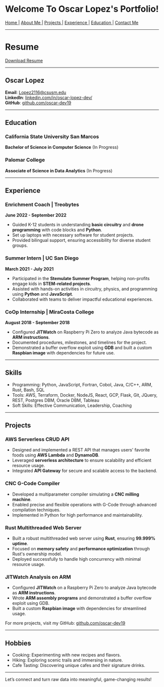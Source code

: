# Welcome To Oscar Lopez's Portfolio!
[ Home ](README.md) | [ About Me ](aboutme.md) | [ Projects ](projects.md) | [ Experience ](experience.md) | [ Education ](education.md) | [ Contact Me ](contactMe.md)

___
# Resume 
[Download Resume](OscarLopez_Resume_2025.pdf)
___
## Oscar Lopez

**Email**: [Lopez2116@csusm.edu](mailto:Lopez2116@csusm.edu)  
**LinkedIn**: [linkedin.com/in/oscar-lopez-dev/](https://www.linkedin.com/in/oscar-lopez-dev/)  
**GitHub**: [github.com/oscar-dev19](https://github.com/oscar-dev19)  

---

## Education

### California State University San Marcos  
**Bachelor of Science in Computer Science** (In Progress)

### Palomar College  
**Associate of Science in Data Analytics** (In Progress)

---

## Experience

### Enrichment Coach | Treobytes  
**June 2022 - September 2022**  
- Guided K-12 students in understanding **basic circuitry** and **drone programming** with code blocks and **Python**.
- Set up laptops with necessary software for student projects.
- Provided bilingual support, ensuring accessibility for diverse student groups.

### Summer Intern | UC San Diego  
**March 2021 - July 2021**  
- Participated in the **Stemulate Summer Program**, helping non-profits engage kids in **STEM-related projects**.
- Assisted with hands-on activities in circuitry, physics, and programming using **Python** and **JavaScript**.
- Collaborated with teams to deliver impactful educational experiences.

### CoOp Internship | MiraCosta College  
**August 2018 - September 2018**  
- Configured **JITWatch** on Raspberry Pi Zero to analyze Java bytecode as **ARM instructions**.
- Documented procedures, milestones, and timelines for the project.
- Demonstrated a buffer overflow exploit using **GDB** and built a custom **Raspbian image** with dependencies for future use.

---

## Skills

- Programming: Python, JavaScript, Fortran, Cobol, Java, C/C++, ARM, Rust, Bash, SQL
- Tools: AWS, Terraform, Docker, NodeJS, React, GCP, Flask, Git, JQuery, REST, Postgres DBM, Oracle DBM, Tableau
- Soft Skills: Effective Communication, Leadership, Coaching

---

## Projects

### AWS Serverless CRUD API
- Designed and implemented a REST API that manages users' favorite foods using **AWS Lambda** and **DynamoDB**.
- Leveraged **serverless architecture** to ensure scalability and efficient resource usage.
- Integrated **API Gateway** for secure and scalable access to the backend.

### CNC G-Code Compiler
- Developed a multiparameter compiler simulating a **CNC milling machine**.
- Enabled precise and flexible operations with G-Code through advanced compilation techniques.
- Implemented in Python for high performance and maintainability.

### Rust Multithreaded Web Server
- Built a robust multithreaded web server using **Rust**, ensuring **99.999% uptime**.
- Focused on **memory safety** and **performance optimization** through Rust's ownership model.
- Deployed successfully to handle high concurrency with minimal resource usage.

### JITWatch Analysis on ARM
- Configured **JITWatch** on a Raspberry Pi Zero to analyze Java bytecode as **ARM instructions**.
- Wrote **ARM assembly programs** and demonstrated a buffer overflow exploit using GDB.
- Built a custom **Raspbian image** with dependencies for streamlined usage.

For more projects, visit my GitHub: [github.com/oscar-dev19](https://github.com/oscar-dev19)

---

## Hobbies

- Cooking: Experimenting with new recipes and flavors.
- Hiking: Exploring scenic trails and immersing in nature.
- Cafe Tasting: Discovering unique cafes and their signature drinks.

---

Let’s connect and turn raw data into meaningful, game-changing results!

